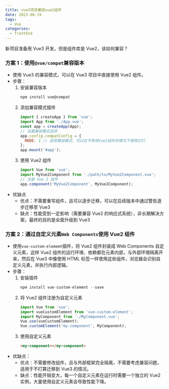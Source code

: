 ```yaml
---
title: vue3项目兼容vue2组件
date: 2023-06-19
tags:
  - Vue
categories:
  - frontEnd
---
```


新项目准备用 Vue3 开发，但是组件库是 Vue2，该如何兼容？

<!-- more -->

### 方案 1：使用`@vue/compat`兼容版本

- 使用 Vue3 的兼容模式，可以在 Vue3 项目中直接使用 Vue2 组件。
- 步骤：
  1. 安装兼容版本
     ```js
     npm install vue@compat
     ```
  2. 添加兼容模式插件
     ```js
     import { createApp } from 'vue';
     import App from './App.vue';
     const app = createApp(App);
     // 设置兼容模式选项
     app.config.compatConfig = {
       MODE: 2 // 启用兼容模式，可以在不修改Vue2组件的情况下使用它们
     };
     app.mount('#app');
     ```
  3. 使用 Vue2 组件
     ```js
     import Vue from 'vue';
     import MyVue2Component from './path/to/MyVue2Component.vue';
     // 注册 Vue 2 组件
     app.component('MyVue2Component', MyVue2Component);
     ```
- 优缺点
  - 优点：不需要重写组件，且可以逐步迁移，可以在后续版本中通过警告逐步迁移至 Vue3
  - 缺点：性能受到一定影响（需要兼容 Vue2 的响应式系统），非长期解决方案，最终的目的是全面升级到 Vue3

### 方案 2：通过自定义元素`Web Components`使用 Vue2 组件

- 使用`vue-custom-elememt`插件，将 Vue2 组件封装成 Web Components 自定义元素，这样 Vue2 组件的运行环境、依赖都在元素内部，与外部环境隔离开来，然后在 Vue3 中像使用 HTML 标签一样使用这些组件，浏览器会识别自定义元素，并执行内部逻辑。
- 步骤：
  1. 安装插件
     ```js
     npm install vue-custom-element --save
     ```
  2. 将 Vue2 组件注册为自定义元素
     ```js
     import Vue from 'vue';
     import vueCustomElement from 'vue-custom-element';
     import MyComponent from './MyComponent.vue';
     Vue.use(vueCustomElement);
     Vue.customElement('my-component', MyComponent);
     ```
  3. 使用自定义元素
     ```html
     <my-component></my-component>
     ```
- 优缺点：
  - 优点：不需要修改组件，且与外部框架完全隔离，不需要考虑兼容问题，适用于不打算迁移到 Vue3 的情况。
  - 缺点：性能开销变大，每一个自定义元素在运行时需要一个独立的 Vue2 实例，大量使用自定义元素会导致性能下降。
